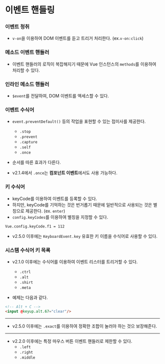 # 이벤트 핸들링

### 이벤트 청취

- `v-on`을 이용하여 DOM 이벤트를 듣고 트리거 처리한다. (ex.`v-on:click`)


### 메소드 이벤트 핸들러

- 이벤트 핸들러의 로직이 복잡해지기 때문에 Vue 인스턴스의 `methods`를 이용하여 처리할 수 있다.


### 인라인 메소드 핸들러

- `$event`를 전달하여, DOM 이벤트를 액세스할 수 있다.


### 이벤트 수식어

- `event.preventDefault()` 등의 작업을 표현할 수 있는 접미사를 제공한다.
	- `.stop`
	- `.prevent`
	- `.capture`
	- `.self`
	- `.once`

- 순서를 따른 효과가 다른다.
- v2.1.4에서 `.once`는 **컴포넌트 이벤트**에서도 사용 가능하다.


### 키 수식어

- keyCode를 이용하여 이벤트를 등록할 수 있다.
- 하지만, keyCode를 기억하는 것은 번거롭기 때문에 일반적으로 사용되는 것은 별칭으로 제공한다. (ex. `enter`)
- `config.keyCodes`를 이용하여 별칭을 지정할 수 있다.

```text
Vue.config.keyCode.f1 = 112
```

- v2.5.0 이후에는 `KeyboardEvent.key` 유효한 키 이름을 수식어로 사용할 수 있다.


### 시스템 수식어 키 목록

- v2.1.0 이후에는 수식어를 이용하여 이벤트 리스터를 트리거할 수 있다.
	- `.ctrl`
	- `.alt`
	- `.shirt`
	- `.meta`

- 예제는 다음과 같다.

```html
<!-- Alt + C -->
<input @keyup.alt.67="clear"/>
```
------------------------------

- v2.5.0 이후에는 `.exact`를 이용하여 정확한 조합이 눌러야 하는 것으 보장해준다.

------------------------------

- v2.2.0 이후에는 특정 마우스 버튼 이벤트 핸들러로 제한할 수 있다.
	- `.left`
	- `.right`
	- `.middle`